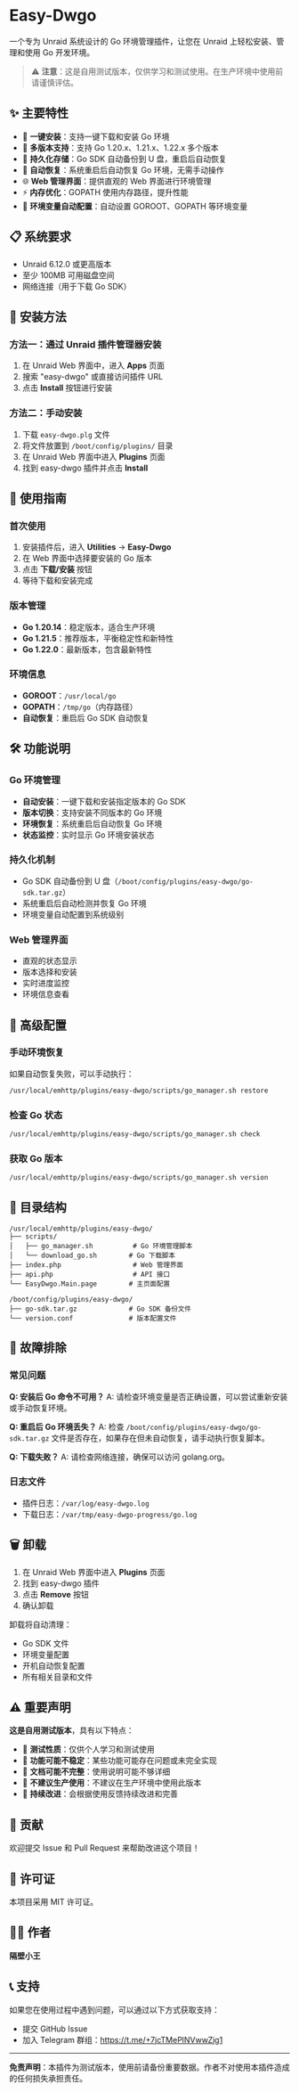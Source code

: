 # Easy-Dwgo

一个专为 Unraid 系统设计的 Go 环境管理插件，让您在 Unraid 上轻松安装、管理和使用 Go 开发环境。

> ⚠️ **注意**：这是自用测试版本，仅供学习和测试使用。在生产环境中使用前请谨慎评估。

## ✨ 主要特性

- 🚀 **一键安装**：支持一键下载和安装 Go 环境
- 🔄 **多版本支持**：支持 Go 1.20.x、1.21.x、1.22.x 多个版本
- 💾 **持久化存储**：Go SDK 自动备份到 U 盘，重启后自动恢复
- 🎯 **自动恢复**：系统重启后自动恢复 Go 环境，无需手动操作
- 🌐 **Web 管理界面**：提供直观的 Web 界面进行环境管理
- ⚡ **内存优化**：GOPATH 使用内存路径，提升性能
- 🔧 **环境变量自动配置**：自动设置 GOROOT、GOPATH 等环境变量

## 📋 系统要求

- Unraid 6.12.0 或更高版本
- 至少 100MB 可用磁盘空间
- 网络连接（用于下载 Go SDK）

## 🚀 安装方法

### 方法一：通过 Unraid 插件管理器安装

1. 在 Unraid Web 界面中，进入 **Apps** 页面
2. 搜索 "easy-dwgo" 或直接访问插件 URL
3. 点击 **Install** 按钮进行安装

### 方法二：手动安装

1. 下载 `easy-dwgo.plg` 文件
2. 将文件放置到 `/boot/config/plugins/` 目录
3. 在 Unraid Web 界面中进入 **Plugins** 页面
4. 找到 easy-dwgo 插件并点击 **Install**

## 📖 使用指南

### 首次使用

1. 安装插件后，进入 **Utilities** → **Easy-Dwgo**
2. 在 Web 界面中选择要安装的 Go 版本
3. 点击 **下载/安装** 按钮
4. 等待下载和安装完成

### 版本管理

- **Go 1.20.14**：稳定版本，适合生产环境
- **Go 1.21.5**：推荐版本，平衡稳定性和新特性
- **Go 1.22.0**：最新版本，包含最新特性

### 环境信息

- **GOROOT**：`/usr/local/go`
- **GOPATH**：`/tmp/go`（内存路径）
- **自动恢复**：重启后 Go SDK 自动恢复

## 🛠️ 功能说明

### Go 环境管理

- **自动安装**：一键下载和安装指定版本的 Go SDK
- **版本切换**：支持安装不同版本的 Go 环境
- **环境恢复**：系统重启后自动恢复 Go 环境
- **状态监控**：实时显示 Go 环境安装状态

### 持久化机制

- Go SDK 自动备份到 U 盘（`/boot/config/plugins/easy-dwgo/go-sdk.tar.gz`）
- 系统重启后自动检测并恢复 Go 环境
- 环境变量自动配置到系统级别

### Web 管理界面

- 直观的状态显示
- 版本选择和安装
- 实时进度监控
- 环境信息查看

## 🔧 高级配置

### 手动环境恢复

如果自动恢复失败，可以手动执行：

```bash
/usr/local/emhttp/plugins/easy-dwgo/scripts/go_manager.sh restore
```

### 检查 Go 状态

```bash
/usr/local/emhttp/plugins/easy-dwgo/scripts/go_manager.sh check
```

### 获取 Go 版本

```bash
/usr/local/emhttp/plugins/easy-dwgo/scripts/go_manager.sh version
```

## 📁 目录结构

```
/usr/local/emhttp/plugins/easy-dwgo/
├── scripts/
│   ├── go_manager.sh          # Go 环境管理脚本
│   └── download_go.sh        # Go 下载脚本
├── index.php                  # Web 管理界面
├── api.php                    # API 接口
└── EasyDwgo.Main.page        # 主页面配置

/boot/config/plugins/easy-dwgo/
├── go-sdk.tar.gz             # Go SDK 备份文件
└── version.conf              # 版本配置文件
```

## 🐛 故障排除

### 常见问题

**Q: 安装后 Go 命令不可用？**
A: 请检查环境变量是否正确设置，可以尝试重新安装或手动恢复环境。

**Q: 重启后 Go 环境丢失？**
A: 检查 `/boot/config/plugins/easy-dwgo/go-sdk.tar.gz` 文件是否存在，如果存在但未自动恢复，请手动执行恢复脚本。

**Q: 下载失败？**
A: 请检查网络连接，确保可以访问 golang.org。

### 日志文件

- 插件日志：`/var/log/easy-dwgo.log`
- 下载日志：`/var/tmp/easy-dwgo-progress/go.log`

## 🗑️ 卸载

1. 在 Unraid Web 界面中进入 **Plugins** 页面
2. 找到 easy-dwgo 插件
3. 点击 **Remove** 按钮
4. 确认卸载

卸载将自动清理：
- Go SDK 文件
- 环境变量配置
- 开机自动恢复配置
- 所有相关目录和文件

## ⚠️ 重要声明

**这是自用测试版本**，具有以下特点：

- 🧪 **测试性质**：仅供个人学习和测试使用
- 🔧 **功能可能不稳定**：某些功能可能存在问题或未完全实现
- 📝 **文档可能不完整**：使用说明可能不够详细
- 🚫 **不建议生产使用**：不建议在生产环境中使用此版本
- 🔄 **持续改进**：会根据使用反馈持续改进和完善

## 🤝 贡献

欢迎提交 Issue 和 Pull Request 来帮助改进这个项目！

## 📄 许可证

本项目采用 MIT 许可证。

## 👨‍💻 作者

**隔壁小王**

## 📞 支持

如果您在使用过程中遇到问题，可以通过以下方式获取支持：

- 提交 GitHub Issue
- 加入 Telegram 群组：https://t.me/+7jcTMePlNVwwZjg1

---

**免责声明**：本插件为测试版本，使用前请备份重要数据。作者不对使用本插件造成的任何损失承担责任。
